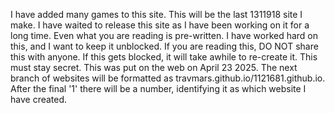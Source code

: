 I have added many games to this site.
This will be the last 1311918 site I make.
I have waited to release this site as I have been working on it for a long time.
Even what you are reading is pre-written.
I have worked hard on this, and I want to keep it unblocked.
If you are reading this, DO NOT share this with anyone.
If this gets blocked, it will take awhile to re-create it.
This must stay secret.
This was put on the web on April 23 2025.
The next branch of websites will be formatted as travmars.github.io/1121681.github.io.
After the final '1' there will be a number, identifying it as which website I have created.
